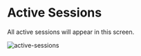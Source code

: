 # Active Sessions 

All active sessions will appear in this screen.

![active-sessions](\images\active-sessions.png)
